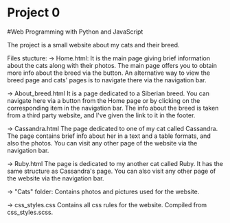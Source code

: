 # Project 0

#Web Programming with Python and JavaScript

The project is a small website about my cats and their breed.

Files stucture:
-> Home.html:
  It is the main page giving brief information about the cats along with their photos. The main page offers you to obtain more info about the breed via the button. An alternative way to view the breed page and cats' pages is to navigate there via the navigation bar.

-> About_breed.html
  It is a page dedicated to a Siberian breed. You can navigate here via a button from the Home page or by clicking on the corresponding item in the navigation bar.
  The info about the breed is taken from a third party website, and I've given the link to it in the footer.

-> Cassandra.html
  The page dedicated to one of my cat called Cassandra. The page contains brief info about her in a text and a table formats, and also the photos.
  You can visit any other page of the website via the navigation bar.

-> Ruby.html
  The page is dedicated to my another cat called Ruby. It has the same structure as Cassandra's page.
  You can also visit any other page of the website via the navigation bar.

-> "Cats" folder:
  Contains photos and pictures used for the website.

-> css_styles.css
  Contains all css rules for the website. Compiled from css_styles.scss.
